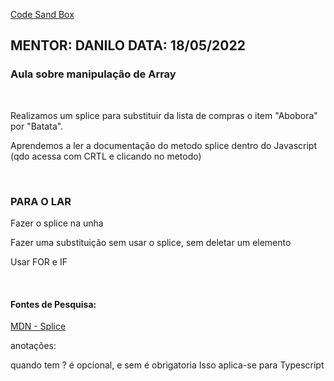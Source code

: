 [Code Sand Box](https://codesandbox.io/live/a8ef62324b8?file=/src/2022-05-10.js)

## MENTOR: DANILO        DATA: 18/05/2022

### Aula sobre manipulação de Array

<br>

Realizamos um splice para substituir da lista de compras o item "Abobora" por "Batata".

Aprendemos a ler a documentação do metodo splice dentro do Javascript (qdo acessa com CRTL e clicando no metodo)

<br>

### PARA O LAR

Fazer o splice na unha

Fazer uma substituição sem usar o splice, sem deletar um elemento

Usar FOR e IF

<br>

#### Fontes de Pesquisa:
[MDN - Splice](https://developer.mozilla.org/pt-BR/docs/Web/JavaScript/Reference/Global_Objects/Array/splice)

anotações:

quando tem ? é opcional, e sem é obrigatoria
Isso aplica-se para Typescript